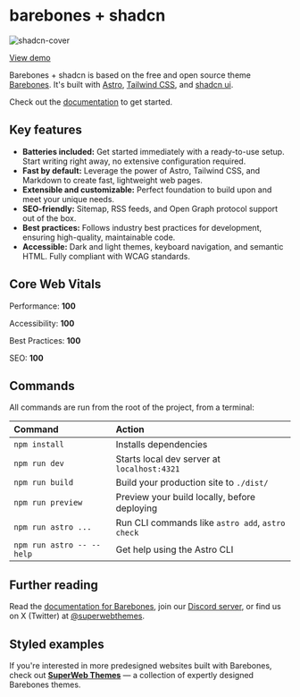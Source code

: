 # barebones + shadcn

![shadcn-cover](https://github.com/user-attachments/assets/a1e6acc3-0635-4a03-bab6-445eb92a8c84)

[View demo](https://shadcn.superwebthemes.com/)

Barebones + shadcn is based on the free and open source theme [Barebones](https://barebones.superwebthemes.com). It's built with [Astro](https://astro.build), [Tailwind CSS](https://tailwindcss.com), and [shadcn ui](https://ui.shadcn.com).

Check out the [documentation](https://docs.superwebthemes.com) to get started.

## Key features

- **Batteries included:** Get started immediately with a ready-to-use setup. Start writing right away, no extensive configuration required.
- **Fast by default:** Leverage the power of Astro, Tailwind CSS, and Markdown to create fast, lightweight web pages.
- **Extensible and customizable:** Perfect foundation to build upon and meet your unique needs.
- **SEO-friendly:** Sitemap, RSS feeds, and Open Graph protocol support out of the box.
- **Best practices:** Follows industry best practices for development, ensuring high-quality, maintainable code.
- **Accessible:** Dark and light themes, keyboard navigation, and semantic HTML. Fully compliant with WCAG standards.

## Core Web Vitals

Performance: **100**

Accessibility: **100**

Best Practices: **100**

SEO: **100**

## Commands

All commands are run from the root of the project, from a terminal:

| Command                   | Action                                           |
| :------------------------ | :----------------------------------------------- |
| `npm install`             | Installs dependencies                            |
| `npm run dev`             | Starts local dev server at `localhost:4321`      |
| `npm run build`           | Build your production site to `./dist/`          |
| `npm run preview`         | Preview your build locally, before deploying     |
| `npm run astro ...`       | Run CLI commands like `astro add`, `astro check` |
| `npm run astro -- --help` | Get help using the Astro CLI                     |

## Further reading

Read the [documentation for Barebones](https://docs.superwebthemes.com), join our [Discord server](https://discord.gg/V5MCBCsAjJ), or find us on X (Twitter) at [@superwebthemes](https://x.com/superwebthemes).

## Styled examples

If you're interested in more predesigned websites built with Barebones, check out **[SuperWeb Themes](https://superwebthemes.com)** — a collection of expertly designed Barebones themes.

